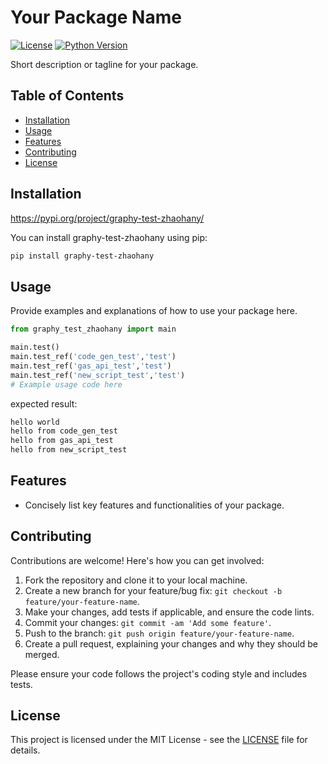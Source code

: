 
# Your Package Name

[![License](https://img.shields.io/badge/license-MIT-blue.svg)](https://opensource.org/licenses/MIT)
[![Python Version](https://img.shields.io/badge/python-%3E%3D3.6-blue.svg)](https://www.python.org/downloads/release/python-360/)

Short description or tagline for your package.

## Table of Contents

- [Installation](#installation)
- [Usage](#usage)
- [Features](#features)
- [Contributing](#contributing)
- [License](#license)

## Installation
https://pypi.org/project/graphy-test-zhaohany/

You can install graphy-test-zhaohany using pip:

```bash
pip install graphy-test-zhaohany
```

## Usage

Provide examples and explanations of how to use your package here.

```python
from graphy_test_zhaohany import main

main.test()
main.test_ref('code_gen_test','test')
main.test_ref('gas_api_test','test')
main.test_ref('new_script_test','test')
# Example usage code here
```

expected result:
```sh
hello world
hello from code_gen_test
hello from gas_api_test
hello from new_script_test
```

## Features

- Concisely list key features and functionalities of your package.

## Contributing

Contributions are welcome! Here's how you can get involved:

1. Fork the repository and clone it to your local machine.
2. Create a new branch for your feature/bug fix: `git checkout -b feature/your-feature-name`.
3. Make your changes, add tests if applicable, and ensure the code lints.
4. Commit your changes: `git commit -am 'Add some feature'`.
5. Push to the branch: `git push origin feature/your-feature-name`.
6. Create a pull request, explaining your changes and why they should be merged.

Please ensure your code follows the project's coding style and includes tests.

## License

This project is licensed under the MIT License - see the [LICENSE](LICENSE) file for details.

